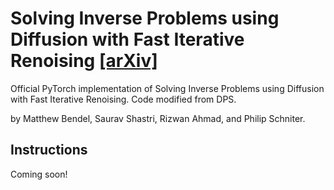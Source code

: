# Solving Inverse Problems using Diffusion with Fast Iterative Renoising [[arXiv]](https://arxiv.org/pdf/2501.17468)

Official PyTorch implementation of Solving Inverse Problems using Diffusion with Fast Iterative Renoising. Code modified from DPS.

by Matthew Bendel, Saurav Shastri, Rizwan Ahmad, and Philip Schniter.

## Instructions
Coming soon!